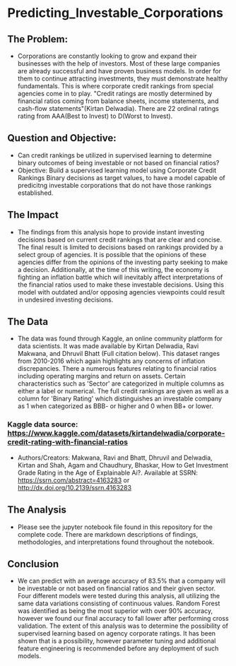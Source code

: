 # Predicting_Investable_Corporations
## The Problem:

- Corporations are constantly looking to grow and expand their businesses with the help of investors. Most of these large companies are already successful and have proven business models. In order for them to continue attracting investments, they must demonstrate healthy fundamentals. This is where corporate credit rankings from special agencies come in to play. "Credit ratings are mostly determined by financial ratios coming from balance sheets, income statements, and cash-flow statements"(Kirtan Delwadia). There are 22 ordinal ratings rating from AAA(Best to Invest) to D(Worst to Invest).

## Question and Objective:

- Can credit rankings be utilized in supervised learning to determine binary outcomes of being investable or not based on financial ratios?
- Objective: Build a supervised learning model using Corporate Credit Rankings Binary decisions as target values, to have a model capable of predicitng investable corporations that do not have those rankings established.

## The Impact

- The findings from this analysis hope to provide instant investing decisions based on current credit rankings that are clear and concise. The final result is limited to decisions based on rankings provided by a select group of agencies. It is possible that the opinions of these agencies differ from the opinions of the investing party seeking to make a decision. Additionally, at the time of this writing, the economy is fighting an inflation battle which will inevitably affect interpretations of the financial ratios used to make these investable decisions. Using this model with outdated and/or opposing agencies viewpoints could result in undesired investing decisions.

## The Data

- The data was found through Kaggle, an online community platform for data scientists. It was made available by Kirtan Delwadia, Ravi Makwana, and Dhruvil Bhatt (Full citation below). This dataset ranges from 2010-2016 which again highlights any concerns of inflation discrepancies. There a numerous features relating to financial ratios including operating margins and return on assets. Certain characteristics such as 'Sector' are categorized in multiple columns as either a label or numerical. The full credit rankings are given as well as a column for 'Binary Rating' which distinguishes an investable company as 1 when categorized as BBB- or higher and 0 when BB+ or lower.

### Kaggle data source: https://www.kaggle.com/datasets/kirtandelwadia/corporate-credit-rating-with-financial-ratios

- Authors/Creators: Makwana, Ravi and Bhatt, Dhruvil and Delwadia, Kirtan and Shah, Agam and Chaudhury, Bhaskar, How to Get Investment Grade Rating in the Age of Explainable Ai?. Available at SSRN: https://ssrn.com/abstract=4163283 or http://dx.doi.org/10.2139/ssrn.4163283

## The Analysis

- Please see the jupyter notebook file found in this repository for the complete code. There are markdown descriptions of findings, methodologies, and interpretations found throughout the notebook.

## Conclusion

- We can predict with an average accuracy of 83.5% that a company will be investable or not based on financial ratios and their given sector. Four different models were tested during this analysis, all utilizing the same data variations consisting of continuous values. Random Forest was identified as being the most superior with over 90% accuracy, however we found our final accuracy to fall lower after performing cross validation. The extent of this analysis was to determine the possibility of supervised learning based on agency corporate ratings. It has been shown that is a possibility, however parameter tuning and additional feature engineering is recommended before any deployment of such models.
